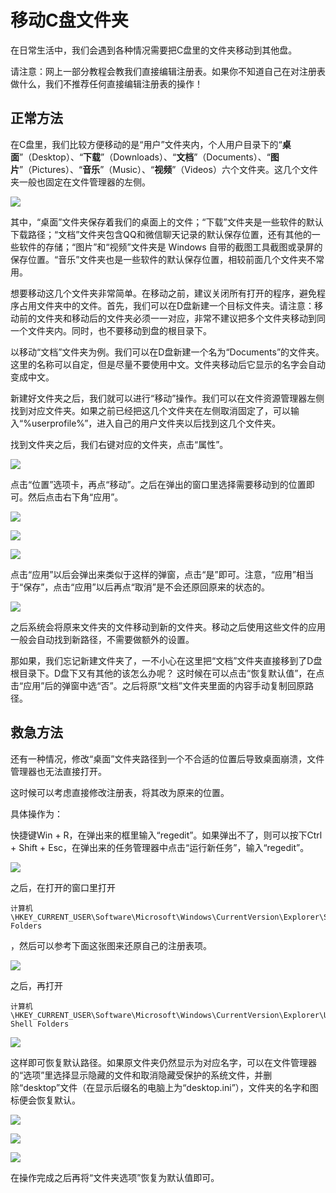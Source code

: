 # 移动C盘文件夹

在日常生活中，我们会遇到各种情况需要把C盘里的文件夹移动到其他盘。

请注意：网上一部分教程会教我们直接编辑注册表。如果你不知道自己在对注册表做什么，我们不推荐任何直接编辑注册表的操作！

## 正常方法

在C盘里，我们比较方便移动的是“用户”文件夹内，个人用户目录下的“**桌面**”（Desktop）、“**下载**”（Downloads）、“**文档**”（Documents）、“**图片**”（Pictures）、“**音乐**”（Music）、“**视频**”（Videos）六个文件夹。这几个文件夹一般也固定在文件管理器的左侧。

![](images/1.png)

其中，“桌面”文件夹保存着我们的桌面上的文件；“下载”文件夹是一些软件的默认下载路径；“文档”文件夹包含QQ和微信聊天记录的默认保存位置，还有其他的一些软件的存储；“图片”和“视频”文件夹是 Windows 自带的截图工具截图或录屏的保存位置。“音乐”文件夹也是一些软件的默认保存位置，相较前面几个文件夹不常用。

想要移动这几个文件夹非常简单。在移动之前，建议关闭所有打开的程序，避免程序占用文件夹中的文件。首先，我们可以在D盘新建一个目标文件夹。请注意：移动前的文件夹和移动后的文件夹必须一一对应，非常不建议把多个文件夹移动到同一个文件夹内。同时，也不要移动到盘的根目录下。

以移动“文档”文件夹为例。我们可以在D盘新建一个名为“Documents”的文件夹。这里的名称可以自定，但是尽量不要使用中文。文件夹移动后它显示的名字会自动变成中文。

新建好文件夹之后，我们就可以进行“移动”操作。我们可以在文件资源管理器左侧找到对应文件夹。如果之前已经把这几个文件夹在左侧取消固定了，可以输入“%userprofile%”，进入自己的用户文件夹以后找到这几个文件夹。

找到文件夹之后，我们右键对应的文件夹，点击“属性”。

![](images/2.png)

点击“位置”选项卡，再点“移动”。之后在弹出的窗口里选择需要移动到的位置即可。然后点击右下角“应用”。

![](images/3.png)

![](images/4.png)

![](images/5.png)

点击“应用”以后会弹出来类似于这样的弹窗，点击“是”即可。注意，“应用”相当于“保存”，点击“应用”以后再点“取消”是不会还原回原来的状态的。

![](images/6.png)

之后系统会将原来文件夹的文件移动到新的文件夹。移动之后使用这些文件的应用一般会自动找到新路径，不需要做额外的设置。

那如果，我们忘记新建文件夹了，一不小心在这里把“文档”文件夹直接移到了D盘根目录下。D盘下又有其他的该怎么办呢？
这时候在可以点击“恢复默认值”，在点击“应用”后的弹窗中选“否”。之后将原“文档”文件夹里面的内容手动复制回原路径。

## 救急方法

还有一种情况，修改“桌面”文件夹路径到一个不合适的位置后导致桌面崩溃，文件管理器也无法直接打开。

这时候可以考虑直接修改注册表，将其改为原来的位置。

具体操作为：

快捷键Win + R，在弹出来的框里输入“regedit”。如果弹出不了，则可以按下Ctrl + Shift + Esc，在弹出来的任务管理器中点击“运行新任务”，输入“regedit”。

![](images/7.png)

之后，在打开的窗口里打开
```
计算机\HKEY_CURRENT_USER\Software\Microsoft\Windows\CurrentVersion\Explorer\Shell Folders
```
，然后可以参考下面这张图来还原自己的注册表项。

![](images/8.png)

之后，再打开
```
计算机\HKEY_CURRENT_USER\Software\Microsoft\Windows\CurrentVersion\Explorer\User Shell Folders
```
![](images/8.png)

这样即可恢复默认路径。如果原文件夹仍然显示为对应名字，可以在文件管理器的“选项”里选择显示隐藏的文件和取消隐藏受保护的系统文件，并删除“desktop”文件（在显示后缀名的电脑上为“desktop.ini”），文件夹的名字和图标便会恢复默认。

![](images/9.png)

![](images/10.png)

![](images/11.png)

在操作完成之后再将“文件夹选项”恢复为默认值即可。